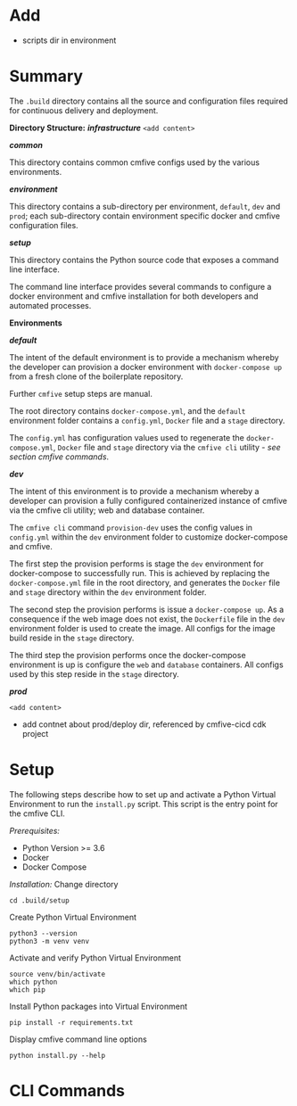 # Add
- scripts dir in environment

# Summary
The `.build` directory contains all the source and configuration files required for continuous delivery and deployment.

**Directory Structure:**
***infrastructure***
`<add content>`

***common***

This directory contains common cmfive configs used by the various environments.

***environment***

This directory contains a sub-directory per environment, `default`, `dev` and `prod`; each sub-directory contain environment specific docker and cmfive configuration files.

***setup***

This directory contains the Python source code that exposes a command line interface. 

The command line interface provides several commands to configure a docker environment and cmfive installation for both developers and automated processes.

**Environments**

***default***

The intent of the default environment is to provide a mechanism whereby the developer can provision a docker environment with `docker-compose up` from a fresh clone of the boilerplate repository. 

Further `cmfive` setup steps are manual.

The root directory contains `docker-compose.yml`, and the `default` environment folder contains a `config.yml`, `Docker` file and a `stage` directory.

The `config.yml` has configuration values used to regenerate the `docker-compose.yml`, `Docker` file and `stage` directory via the `cmfive cli` utility - *see section cmfive commands*.

***dev***

The intent of this environment is to provide a mechanism whereby a developer can provision a fully configured containerized instance of cmfive via the cmfive cli utility; web and database container.

The `cmfive cli` command `provision-dev` uses the config values in `config.yml` within the `dev` environment folder to customize docker-compose and cmfive.

The first step the provision performs is stage the `dev` environment for docker-compose to successfully run. This is achieved by replacing the `docker-compose.yml` file in the root directory, and generates the `Docker` file and `stage` directory within the `dev` environment folder.

The second step the provision performs is issue a `docker-compose up`. As a consequence if the web image does not exist, the `Dockerfile` file in the `dev` environment folder is used to create the image. All configs for the image build reside in the `stage` directory.

The third step the provision performs once the docker-compose environment is up is configure the `web` and `database` containers. All configs used by this step reside in the `stage` directory.

***prod***

`<add content>`

- add contnet about prod/deploy dir, referenced by cmfive-cicd cdk project

# Setup
The following steps describe how to set up and activate a Python Virtual Environment to run the `install.py` script. This script is the entry point for the cmfive CLI.

*Prerequisites:*

 - Python Version >= 3.6
 - Docker
 - Docker Compose

*Installation:*
Change directory
```
cd .build/setup
```

Create Python Virtual Environment
```
python3 --version
python3 -m venv venv
```

Activate and verify Python Virtual Environment
```
source venv/bin/activate
which python
which pip
```
Install Python packages into Virtual Environment
```
pip install -r requirements.txt
```

Display cmfive command line options
```
python install.py --help
```

# CLI Commands

